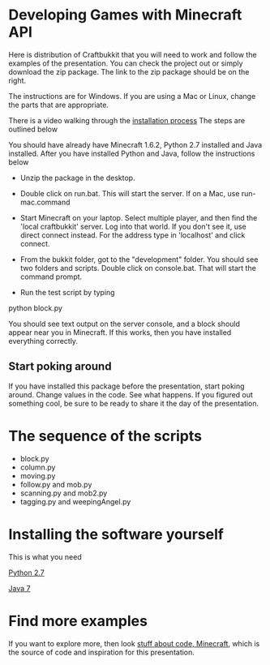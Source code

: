# Developing Games with Minecraft API

Here is distribution of Craftbukkit that you will need to work and follow the examples of the presentation. You can check the project out or simply download the zip package. The link to the zip package should be on the right.

The instructions are for Windows. If you are using a Mac or Linux, change the parts that are appropriate. 

There is a video walking through the [installation process](http://youtu.be/p1i7x8J1HX0) The steps are outlined below

You should have already have Minecraft 1.6.2, Python 2.7  installed and Java installed. After you have installed Python and Java, follow the instructions below

* Unzip the package in the desktop.

* Double click on run.bat. This will start the server. If on a Mac, use run-mac.command

* Start Minecraft on your laptop. Select multiple player, and then find the 'local craftbukkit' server. Log into that world. If you don't see it, use direct connect instead. For the address type in 'localhost' and click connect. 

* From the bukkit folder, got to the "development" folder. You should see two folders and scripts. Double click on console.bat. That will start the command prompt.

* Run the test script by typing

python block.py

You should see text output on the server console, and a block should appear near you in Minecraft. If this works, then you have installed everything correctly.


## Start poking around

If you have installed this package before the presentation, start poking around. Change values in the code. See what happens. If you figured out something cool, be sure to be ready to share it the day of the presentation.

# The sequence of the scripts
* block.py
* column.py
* moving.py
* follow.py and mob.py
* scanning.py and mob2.py
* tagging.py and weepingAngel.py

# Installing the software yourself
This is what you need

[Python 2.7](http://www.python.org/download/releases/2.7/)

[Java 7](http://java.com/en/download/index.jsp)


# Find more examples
If you want to explore more, then look [stuff about code, Minecraft](http://www.stuffaboutcode.com/p/minecraft.html), which is the source of code and inspiration for this presentation.


